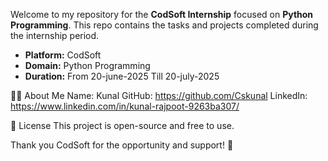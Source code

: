 Welcome to my repository for the **CodSoft Internship** focused on **Python Programming**. This repo contains the tasks and projects completed during the internship period.
- **Platform:** CodSoft  
- **Domain:** Python Programming  
- **Duration:** From 20-june-2025 Till 20-july-2025  


🙋‍♂️ About Me
Name: Kunal
GitHub: https://github.com/Cskunal
LinkedIn: https://www.linkedin.com/in/kunal-rajpoot-9263ba307/

📜 License
This project is open-source and free to use.

Thank you CodSoft for the opportunity and support! 🙌
